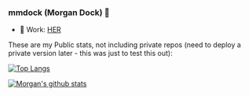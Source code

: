 ### mmdock (Morgan Dock) 👋

- 🔭 Work: [HER](https://weareher.com/)



These are my Public stats, not including private repos (need to deploy a private version later - this was just to test this out):

[![Top Langs](https://github-readme-stats.vercel.app/api/top-langs/?username=mmdock&layout=compact)]([https://github.com/mmdock/github-readme-stats](https://github.com/anuraghazra/github-readme-stats))

[![Morgan's github stats](https://github-readme-stats.vercel.app/api?username=mmdock&show_icons=true)]([https://github.com/mmdock/github-readme-stats](https://github.com/anuraghazra/github-readme-stats))
